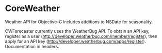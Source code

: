 CoreWeather
===========

Weather API for Objective-C
Includes additions to NSDate for seasonality.

CWForecaster currently uses the WeatherBug API. To obtain an API key, register as a user (http://developer.weatherbug.com/member/register), then apply for an API key (http://developer.weatherbug.com/apps/register).
Documentation in headers.
